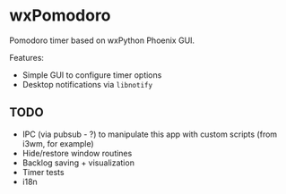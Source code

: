 # wxPomodoro

Pomodoro timer based on wxPython Phoenix GUI.

Features:
* Simple GUI to configure timer options
* Desktop notifications via `libnotify`

## TODO
* IPC (via pubsub - ?) to manipulate this app with custom scripts (from i3wm, for example)
* Hide/restore window routines
* Backlog saving + visualization
* Timer tests
* i18n
